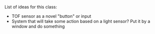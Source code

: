 List of ideas for this class:

- TOF sensor as a novel "button" or input
- System that will take some action based on a light sensor?  Put it by a window and do something